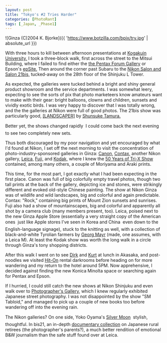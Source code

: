 ```yaml
---
layout: post
title: "Tokyo's #2 Tries Harder"
categories: [PhotoRant]
tags: [_Japan, _Phase1]
---
```



![Ginza (C)2004 K. Bjorke]({{ 'https://www.botzilla.com/bpix/try.jpg' | absolute_url }})


With three hours to kill between afternoon presentations at <a href="http://www.kogakuin.ac.jp/english/" target="try">Kogakuin University,</a> I took a three-block walk, first across the street to the Mitsui Building, where I failed to find either the <a href="http://www.pentax.co.jp/forum/" target="try">the Pentax Forum Gallery</a> or Epson's <a href="http://epsite.epson.co.jp/home.html" target="try">epSite.</a> Then around the corner past Subaru to the <a href="http://www.nikon-image.com/jpn/service/salon/index.htm" target="try">Nikon Salon and Salon 21bis,</a> tucked-away on the 28th floor of the Shinjuku L Tower.

<!--more-->
As expected, the galleries were tucked behind a bright and shiny general product showroom and the service departments. I was somewhat leery, expecting to see the sorts of pix that photo marketeers know amateurs want to make with their gear: bright balloons, clowns and children, sunsets and vividly exotic birds. I was very happy to discover that I was totally wrong, and the the galleries at Nikon were full of good photos. The 21bis show was particularly good, <a href="http://www.nikon-image.com/jpn/service/salon/exhibition/08_bis-1.htm" target="try">[LANDSCAPER]</a> by <a href="http://homepage.mac.com/shunsuketamura/" target="try">Shunsuke Tamura.</a>

Better yet, the shows changed rapidly &#151; I could come back the next evening to see two completely new sets.

Thus both discouraged by my poor navigation and yet encouraged by what I'd found at Nikon, I set off the next morning to visit the concentration of photo-industry-sponsored galleries in Ginza: <a href="http://cweb.canon.jp/camera/gallery/index-j.html" target="try">Canon,</a> <a href="http://www.kyocera.co.jp/prdct/optical/salon/salon1.html" target="try">Contax,</a> another Nikon gallery, <a href="http://www.in-step.co.jp/lbc/html/lg2002.html" target="try">Leica,</a> <a href="http://www.fujifilm.co.jp/photosalon/tokyo.html" target="try">Fuji,</a> and <a href="http://wwwjp.kodak.com/JP/ja/professional/photoSalon/4p140000.shtml" target="try">Kodak,</a> where I knew the <a href="http://wwwjp.kodak.com/JP/ja/professional/photoSalon/2004/p20040901_1.shtml" target="try">50 Years of Tri-X Show</a> contained, among many others, a couple of Moriyama and Araki prints.

This time, for the most part, I got exactly what I had been expecting in the first place. Canon was full of big colorfully empty travel photos, though two tall prints at the back of the gallery, depicting ice and stones, were strikingly different and evoked old-style Chinese painting. The show at Nikon Ginza was of wildlife and wild landscapes, big and colorful and again predictable. Contax: "Rock," containing big prints of Mount Zion sunsets and sunrises. Fuji also had a show of mountainscapes, big and colorful and apparently all shot by a camera club (many members present, too). Leica, poised next to the new Ginza Apple Store (essentially a very straight copy of the American ones &#151; just like Apple stores I've seen in Korea and China &#151; even down to the English-language signage), stuck to the knitting as well, with a collection of black-and-white Tyrolian farmers by <a href="http://www.fotohof.or.at/exibhist/enlarge.cfm?PrintID=24" target="try">Georg Mayr</a> (made, one assumes, with a Leica M). At least the Kodak show was worth the long walk in a circle through Ginza's tony shopping districts.

After this walk I went on to see <a href="http://www.unicircuits.com/" target="try">Dirk</a> and <a href="http://www.easterwood.org/hmmn/" target="try">Kurt</a> at lunch in Akasaka, and post-noodles we visited <a href="http://www.hit-on.co.jp/rentalla.htm" target="try">Hit-On</a> rental darkrooms before heading on for more wandering and my return to the hotel around 5PM. Now apprehensive, I decided against finding the new Konica Minolta space or searching again for Pentax and Epson.

If I hurried, I could still catch the new shows at Nikon Shinjuku and even walk over to <a href="http://www.pg-web.net/" target="try">Photographer's Gallery,</a> which I knew regularly exhibited Japanese street photography. I was not disappointed by the show "SM Tabloid," and managed to pick up a couple of new books too before wandering off into the evening rain.

The Nikon galleries? On one side, Yoko Oyama's <a href="http://www.realtokyo.co.jp/event_cgi/ev_viewE.cgi?4,2104,01+2+1" target="try">Silver Moon</a> &#151; stylish, thoughtful. In bis21, an in-depth <a href="http://www.nikon-image.com/jpn/service/salon/exhibition/09_bis-1.htm">documentary collection</a> on Japanese rural retirees (the photographer's parents?), a much better rendition of emotional B&amp;W journalism than the safe stuff found over at Leica.
